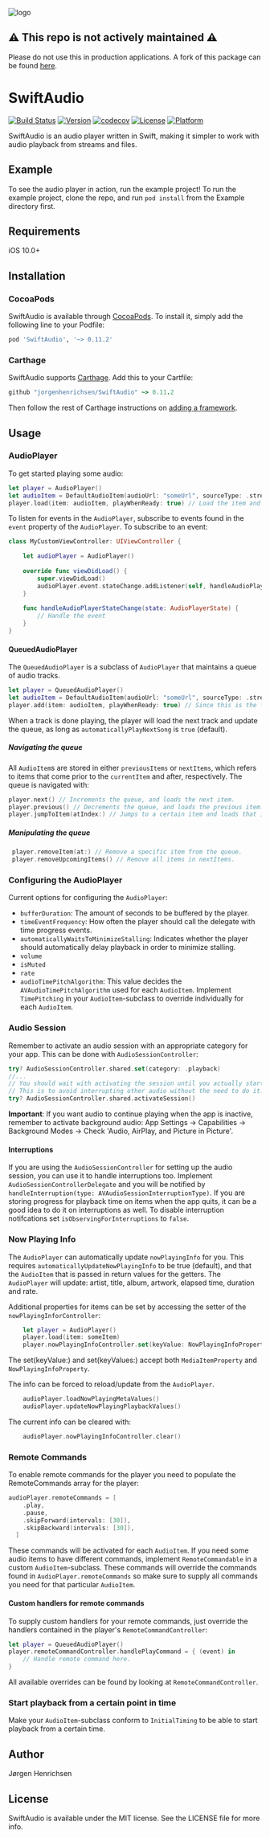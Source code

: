 ![logo](Images/original-horizontal.png)

## ⚠️ This repo is not actively maintained ⚠️
Please do not use this in production applications.
A fork of this package can be found [here](https://github.com/DoubleSymmetry/SwiftAudioEx).

# SwiftAudio

[![Build Status](https://app.bitrise.io/app/3d3ac2ba8d817235/status.svg?token=PHIPu3oMde5GdQEOZ1Ilww&branch=master)](https://app.bitrise.io/app/3d3ac2ba8d817235)
[![Version](https://img.shields.io/cocoapods/v/SwiftAudio.svg?style=flat)](http://cocoapods.org/pods/SwiftAudio)
[![codecov](https://codecov.io/gh/jorgenhenrichsen/SwiftAudio/branch/master/graph/badge.svg)](https://codecov.io/gh/jorgenhenrichsen/SwiftAudio)
[![License](https://img.shields.io/cocoapods/l/SwiftAudio.svg?style=flat)](http://cocoapods.org/pods/SwiftAudio)
[![Platform](https://img.shields.io/cocoapods/p/SwiftAudio.svg?style=flat)](http://cocoapods.org/pods/SwiftAudio)

SwiftAudio is an audio player written in Swift, making it simpler to work with audio playback from streams and files.

## Example

To see the audio player in action, run the example project!
To run the example project, clone the repo, and run `pod install` from the Example directory first.

## Requirements
iOS 10.0+

## Installation

### CocoaPods
SwiftAudio is available through [CocoaPods](http://cocoapods.org). To install
it, simply add the following line to your Podfile:

```ruby
pod 'SwiftAudio', '~> 0.11.2'
```

### Carthage
SwiftAudio supports [Carthage](https://github.com/Carthage/Carthage). Add this to your Cartfile:
```ruby
github "jorgenhenrichsen/SwiftAudio" ~> 0.11.2
```
Then follow the rest of Carthage instructions on [adding a framework](https://github.com/Carthage/Carthage#adding-frameworks-to-an-application).

## Usage

### AudioPlayer
To get started playing some audio:
```swift
let player = AudioPlayer()
let audioItem = DefaultAudioItem(audioUrl: "someUrl", sourceType: .stream)
player.load(item: audioItem, playWhenReady: true) // Load the item and start playing when the player is ready.
```

To listen for events in the `AudioPlayer`, subscribe to events found in the `event` property of the `AudioPlayer`.
To subscribe to an event:
```swift
class MyCustomViewController: UIViewController {

    let audioPlayer = AudioPlayer()
    
    override func viewDidLoad() {
        super.viewDidLoad()
        audioPlayer.event.stateChange.addListener(self, handleAudioPlayerStateChange)
    }
    
    func handleAudioPlayerStateChange(state: AudioPlayerState) {
        // Handle the event
    }
}
```

#### QueuedAudioPlayer
The `QueuedAudioPlayer` is a subclass of `AudioPlayer` that maintains a queue of audio tracks.
```swift
let player = QueuedAudioPlayer()
let audioItem = DefaultAudioItem(audioUrl: "someUrl", sourceType: .stream)
player.add(item: audioItem, playWhenReady: true) // Since this is the first item, we can supply playWhenReady: true to immedietaly start playing when the item is loaded.
```

When a track is done playing, the player will load the next track and update the queue, as long as `automaticallyPlayNextSong` is `true` (default).

##### Navigating the queue
All `AudioItem`s are stored in either `previousItems` or `nextItems`, which refers to items that come prior to the `currentItem` and after, respectively. The queue is navigated with:
```swift
player.next() // Increments the queue, and loads the next item.
player.previous() // Decrements the queue, and loads the previous item.
player.jumpToItem(atIndex:) // Jumps to a certain item and loads that item.
```

##### Manipulating the queue
```swift
 player.removeItem(at:) // Remove a specific item from the queue.
 player.removeUpcomingItems() // Remove all items in nextItems.
```

### Configuring the AudioPlayer
Current options for configuring the `AudioPlayer`:
- `bufferDuration`: The amount of seconds to be buffered by the player.
- `timeEventFrequency`: How often the player should call the delegate with time progress events.
- `automaticallyWaitsToMinimizeStalling`: Indicates whether the player should automatically delay playback in order to minimize stalling.
- `volume`
- `isMuted`
- `rate`
- `audioTimePitchAlgorithm`: This value decides the `AVAudioTimePitchAlgorithm` used for each `AudioItem`. Implement `TimePitching` in your `AudioItem`-subclass to override individually for each `AudioItem`.

### Audio Session
Remember to activate an audio session with an appropriate category for your app. This can be done with `AudioSessionController`:
```swift
try? AudioSessionController.shared.set(category: .playback)
//...
// You should wait with activating the session until you actually start playback of audio.
// This is to avoid interrupting other audio without the need to do it.
try? AudioSessionController.shared.activateSession()
```

**Important**: If you want audio to continue playing when the app is inactive, remember to activate background audio:
App Settings -> Capabilities -> Background Modes -> Check 'Audio, AirPlay, and Picture in Picture'.

#### Interruptions
If you are using the `AudioSessionController` for setting up the audio session, you can use it to handle interruptions too.
Implement `AudioSessionControllerDelegate` and you will be notified by `handleInterruption(type: AVAudioSessionInterruptionType)`.
If you are storing progress for playback time on items when the app quits, it can be a good idea to do it on interruptions as well.
To disable interruption notifcations set `isObservingForInterruptions` to `false`.

### Now Playing Info
The `AudioPlayer` can automatically update `nowPlayingInfo` for you. This requires `automaticallyUpdateNowPlayingInfo` to be true (default), and that the `AudioItem` that is passed in return values for the getters. The `AudioPlayer` will update: artist, title, album, artwork, elapsed time, duration and rate.

Additional properties for items can be set by accessing the setter of the `nowPlayingInforController`:
```swift
    let player = AudioPlayer()
    player.load(item: someItem)
    player.nowPlayingInfoController.set(keyValue: NowPlayingInfoProperty.isLiveStream(true))
```
The set(keyValue:) and set(keyValues:) accept both `MediaItemProperty` and `NowPlayingInfoProperty`.

The info can be forced to reload/update from the `AudioPlayer`.
```swift
    audioPlayer.loadNowPlayingMetaValues()
    audioPlayer.updateNowPlayingPlaybackValues()
```
The current info can be cleared with:
```swift
    audioPlayer.nowPlayingInfoController.clear()
```

### Remote Commands
To enable remote commands for the player you need to populate the RemoteCommands array for the player:
```swift
audioPlayer.remoteCommands = [
    .play,
    .pause,
    .skipForward(intervals: [30]),
    .skipBackward(intervals: [30]),
  ]
```
These commands will be activated for each `AudioItem`. If you need some audio items to have different commands, implement `RemoteCommandable` in a custom `AudioItem`-subclass. These commands will override the commands found in `AudioPlayer.remoteCommands` so make sure to supply all commands you need for that particular `AudioItem`.

#### Custom handlers for remote commands
To supply custom handlers for your remote commands, just override the handlers contained in the player's `RemoteCommandController`:
```swift
let player = QueuedAudioPlayer()
player.remoteCommandController.handlePlayCommand = { (event) in
    // Handle remote command here.
}
```
All available overrides can be found by looking at `RemoteCommandController`.

### Start playback from a certain point in time
Make your `AudioItem`-subclass conform to `InitialTiming` to be able to start playback from a certain time.

## Author

Jørgen Henrichsen

## License

SwiftAudio is available under the MIT license. See the LICENSE file for more info.
